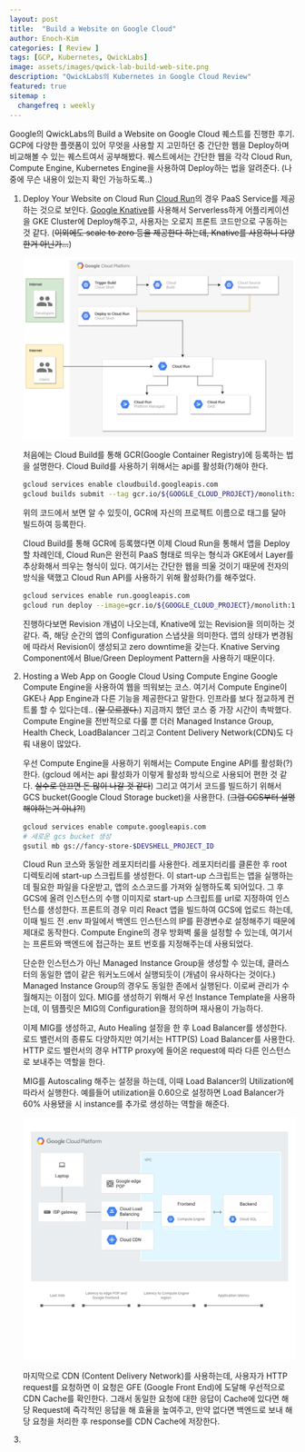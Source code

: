 ```yaml
---
layout: post
title:  "Build a Website on Google Cloud"
author: Enoch-Kim
categories: [ Review ]
tags: [GCP, Kubernetes, QwickLabs]
image: assets/images/qwick-lab-build-web-site.png
description: "QwickLabs의 Kubernetes in Google Cloud Review"
featured: true
sitemap :
  changefreq : weekly
---
```


Google의 QwickLabs의 Build a Website on Google Cloud 퀘스트를 진행한 후기.
GCP에 다양한 플랫폼이 있어 무엇을 사용할 지 고민하던 중 간단한 웹을 Deploy하며 비교해볼 수 있는 퀘스트여서 공부해봤다.
퀘스트에서는 간단한 웹을 각각 Cloud Run, Compute Engine, Kubernetes Engine을 사용하여 Deploy하는 법을 알려준다.
(나중에 무슨 내용이 있는지 확인 가능하도록..)

1. Deploy Your Website on Cloud Run
    [Cloud Run](https://cloud.google.com/run)의 경우 PaaS Service를 제공하는 것으로 보인다. [Google Knative](https://cloud.google.com/knative/)를 사용해서 Serverless하게 어플리케이션을 GKE Cluster에 Deploy해주고, 사용자는 오로지 프론트 코드만으로 구동하는 것 같다.
    (~~이외에도 scale to zero 등을 제공한다 하는데, Knative를 사용하니 다양한거 아닌가...~~)

    ![Image](../assets/images/gcloud-cloud-build.png)

    처음에는 Cloud Build를 통해 GCR(Google Container Registry)에 등록하는 법을 설명한다.
    Cloud Build를 사용하기 위해서는 api를 활성화(?)해야 한다.

    ```sh
    gcloud services enable cloudbuild.googleapis.com
    gcloud builds submit --tag gcr.io/${GOOGLE_CLOUD_PROJECT}/monolith:1.0.0 .
    ```

    위의 코드에서 보면 알 수 있듯이, GCR에 자신의 프로젝트 이름으로 태그를 달아 빌드하여 등록한다.

    Cloud Build를 통해 GCR에 등록했다면 이제 Cloud Run을 통해서 앱을 Deploy할 차례인데,
    Cloud Run은 완전히 PaaS 형태로 띄우는 형식과 GKE에서 Layer를 추상화해서 띄우는 형식이 있다.
    여기서는 간단한 웹을 띄울 것이기 때문에 전자의 방식을 택했고 Cloud Run API를 사용하기 위해 활성화(?)를 해주었다.

    ```sh
    gcloud services enable run.googleapis.com
    gcloud run deploy --image=gcr.io/${GOOGLE_CLOUD_PROJECT}/monolith:1.0.0 --platform managed
    ```

    진행하다보면 Revision 개념이 나오는데, Knative에 있는 Revision을 의미하는 것 같다. 즉, 해당 순간의 앱의 Configuration 스냅샷을 의미한다.
    앱의 상태가 변경됨에 따라서 Revision이 생성되고 zero downtime을 갖는다. Knative Serving Component에서
    Blue/Green Deployment Pattern을 사용하기 때문이다.

2. Hosting a Web App on Google Cloud Using Compute Engine
    Google Compute Engine을 사용하여 웹을 띄워보는 코스. 여기서 Compute Engine이 GKE나 App Engine과 다른 기능을 제공한다고 말한다. 인프라를 보다 정교하게 컨트롤 할 수 있다는데.. (~~잘 모르겠다.~~)
    지금까지 했던 코스 중 가장 시간이 촉박했다. Compute Engine을 전반적으로 다룰 뿐 더러 Managed Instance Group, Health Check, LoadBalancer 그리고 Content Delivery Network(CDN)도 다뤄 내용이 많았다.

    우선 Compute Engine을 사용하기 위해서는 Compute Engine API를 활성화(?) 한다. (gcloud 에서는 api 활성화가 이렇게 활성화 방식으로 사용되어 편한 것 같다. ~~실수로 안끄면 돈 많이 나갈 것 같다~~)
    그리고 여기서 코드를 빌드하기 위해서 GCS bucket(Google Cloud Storage bucket)을 사용한다. (~~그럼 GCS부터 설명해야하는거 아냐?!~~)

    ```sh
    gcloud services enable compute.googleapis.com
    # 새로운 gcs bucket 생성
    gsutil mb gs://fancy-store-$DEVSHELL_PROJECT_ID
    ```

    Cloud Run 코스와 동일한 레포지터리를 사용한다. 레포지터리를 클론한 후 root 디렉토리에 start-up 스크립트를 생성한다.
    이 start-up 스크립트는 앱을 실행하는데 필요한 파일을 다운받고, 앱의 소스코드를 가져와 실행하도록 되어있다.
    그 후 GCS에 올려 인스턴스의 수행 이미지로 start-up 스크립트를 url로 지정하여 인스턴스를 생성한다. 프론트의 경우 미리
    React 앱을 빌드하여 GCS에 업로드 하는데, 이때 빌드 전 .env 파일에서 백엔드 인스턴스의 IP를 환경변수로 설정해주기 때문에 제대로 동작한다. Compute Engine의 경우 방화벽 룰을 설정할 수 있는데, 여기서는 프론트와 백엔드에 접근하는 포트 번호를 지정해주는데 사용되었다.

    단순한 인스턴스가 아닌 Managed Instance Group을 생성할 수 있는데, 클러스터의 동일한 앱이 같은 워커노드에서 실행되듯이 (개념이 유사하다는 것이다.) Managed Instance Group의 경우도 동일한 존에서 실행된다.
    이로써 관리가 수월해지는 이점이 있다. MIG를 생성하기 위해서 우선 Instance Template을 사용하는데,
    이 템플릿은 MIG의 Configuration을 정의하며 재사용이 가능하다.

    이제 MIG를 생성하고, Auto Healing 설정을 한 후 Load Balancer를 생성한다. 로드 밸런서의 종류도 다양하지만
    여기서는 HTTP(S) Load Balancer를 사용한다. HTTP 로드 밸런서의 경우 HTTP proxy에 들어온 request에 따라
    다른 인스턴스로 보내주는 역할을 한다.

    MIG를 Autoscaling 해주는 설정을 하는데, 이때 Load Balancer의 Utilization에 따라서 실행한다. 예를들어
    utilization을 0.60으로 설정하면 Load Balancer가 60% 사용됐을 시 instance를 추가로 생성하는 역할을 해준다.

    ![Image](../assets/images/google-compute-engine-architecture.svg)

    마지막으로 CDN (Content Delivery Network)를 사용하는데, 사용자가 HTTP request를 요청하면 이 요청은 GFE (Google Front End)에 도달해 우선적으로 CDN Cache를 확인한다. 그래서 동일한 요청에 대한 응답이 Cache에 있다면 해당 Request에 즉각적인 응답을 해 효율을 높여주고, 만약 없다면 백엔드로 보내 해당 요청을 처리한 후 response를
    CDN Cache에 저장한다.

3.